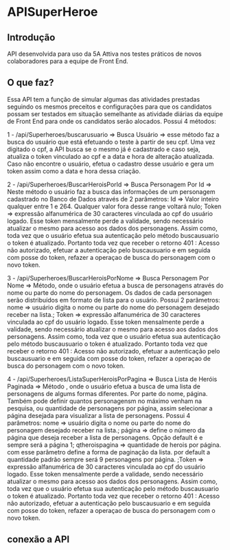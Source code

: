 # APISuperHeroe

## Introdução 
API desenvolvida para uso da 5A Attiva nos testes práticos de novos colaboradores para a equipe de Front End.

## O que faz?
Essa API tem a função de simular algumas das atividades prestadas seguindo os mesmos preceitos e configurações para que os candidatos possam ser testados em situação semelhante as atividade diárias da equipe de Front End para onde os candidatos serão alocados.
Possui 4 métodos:

1 - /api/Superheroes/buscarusuario => Busca Usuário => esse método faz a busca do usuário que está efetuando o teste à partir de seu cpf. Uma vez digitado o cpf, a API busca se o mesmo já é cadastrado e caso seja, atualiza o token vinculado ao cpf e a data e hora de alteração atualizada. Caso não encontre o usuário, efetua o cadastro desse usuário e gera um token assim como a data e hora dessa criação. 

2 - /api/Superheroes/BuscarHeroisPorId => Busca Personagem Por Id => Neste método o usuário faz a busca das informações de um personagem cadastrado no Banco de Dados através de 2 parâmetros: Id => Valor inteiro qualquer entre 1 e 264. Qualquer valor fora desse range voltará nulo; Token => expressão alfanumérica de 30 caracteres vinculada ao cpf do usuário logado. Esse token mensalmente perde a validade, sendo necessário atualizar o mesmo para acesso aos dados dos personagens. Assim como, toda vez que o usuário efetua sua autenticação pelo método buscausuario o token é atualizado. Portanto toda vez que receber o retorno 401 : Acesso não autorizado, efetuar a autenticação pelo buscausuario e em seguida com posse do token, refazer a operaçao de busca do personagem com o novo token.

3 - /api/Superheroes/BuscarHeroisPorNome => Busca Personagem Por Nome => Método, onde o usuário efetua a busca de personagens através do nome ou parte do nome do personagem. Os dados de cada personagen serão distribuídos em formato de lista para o usuário. Possui 2 parâmetros: nome => usuário digita o nome ou parte do nome do personagem desejado receber na lista.; Token => expressão alfanumérica de 30 caracteres vinculada ao cpf do usuário logado. Esse token mensalmente perde a validade, sendo necessário atualizar o mesmo para acesso aos dados dos personagens. Assim como, toda vez que o usuário efetua sua autenticação pelo método buscausuario o token é atualizado. Portanto toda vez que receber o retorno 401 : Acesso não autorizado, efetuar a autenticação pelo buscausuario e em seguida com posse do token, refazer a operaçao de busca do personagem com o novo token.

4 - /api/Superheroes/ListaSuperHeroisPorPagina => Busca Lista de Heróis Paginada => Método , onde o usuário efetua a busca de uma lista de personagens de algums formas diferentes. Por parte do nome, página. Também pode definir quantos personagensm no máximo venham na pesquisa, ou quantidade de personagens por página, assim selecionar a página desejada para visualizar a lista de personagens. Possui 4 parâmetros:  nome => usuário digita o nome ou parte do nome do personagem desejado receber na lista.; página => define o número da página que deseja receber a lista de personagens. Opção default é e sempre será a página 1; qtheroispagina => quantidade de herois por página. com esse parâmetro define a forma de paginação da lista. por default a quantidade padrão sempre será 9 personagens por página. ;Token => expressão alfanumérica de 30 caracteres vinculada ao cpf do usuário logado. Esse token mensalmente perde a validade, sendo necessário atualizar o mesmo para acesso aos dados dos personagens. Assim como, toda vez que o usuário efetua sua autenticação pelo método buscausuario o token é atualizado. Portanto toda vez que receber o retorno 401 : Acesso não autorizado, efetuar a autenticação pelo buscausuario e em seguida com posse do token, refazer a operaçao de busca do personagem com o novo token.

## conexão a API
